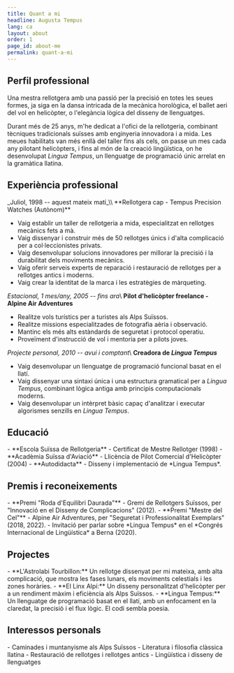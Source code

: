 ```yaml
---
title: Quant a mi
headline: Augusta Tempus
lang: ca
layout: about
order: 1
page_id: about-me
permalink: quant-a-mi
---
```


<h2 class="section print-only"><i class="fa-solid fa-user"></i> Perfil professional</h2>
Una mestra rellotgera amb una passió per la precisió en totes les seues formes, ja siga en la dansa intricada de la mecànica horològica, el ballet aeri del vol en helicòpter, o l'elegància lògica del disseny de llenguatges.

Durant més de 25 anys, m'he dedicat a l'ofici de la rellotgeria, combinant tècniques tradicionals suïsses amb enginyeria innovadora i a mida. Les meues habilitats van més enllà del taller fins als cels, on passe un mes cada any pilotant helicòpters, i fins al món de la creació lingüística, on he desenvolupat _Lingua Tempus_, un llenguatge de programació únic arrelat en la gramàtica llatina.

<h2 class="section"><i class="fa-solid fa-briefcase"></i> Experiència professional</h2>
_Juliol, 1998 -- aquest mateix matí_\\
**Rellotgera cap - Tempus Precision Watches (Autònom)**

- Vaig establir un taller de rellotgeria a mida, especialitzat en rellotges mecànics fets a mà.
- Vaig dissenyar i construir més de 50 rellotges únics i d'alta complicació per a col·leccionistes privats.
- Vaig desenvolupar solucions innovadores per millorar la precisió i la durabilitat dels moviments mecànics.
- Vaig oferir serveis experts de reparació i restauració de rellotges per a rellotges antics i moderns.
- Vaig crear la identitat de la marca i les estratègies de màrqueting.

_Estacional, 1 mes/any, 2005 -- fins ara_\\
**Pilot d'helicòpter freelance - Alpine Air Adventures**

- Realitze vols turístics per a turistes als Alps Suïssos.
- Realitze missions especialitzades de fotografia aèria i observació.
- Mantinc els més alts estàndards de seguretat i protocol operatiu.
- Proveïment d'instrucció de vol i mentoria per a pilots joves.

_Projecte personal, 2010 -- avui i comptant_\\
**Creadora de _Lingua Tempus_**

- Vaig desenvolupar un llenguatge de programació funcional basat en el llatí.
- Vaig dissenyar una sintaxi única i una estructura gramatical per a _Lingua Tempus_, combinant lògica antiga amb principis computacionals moderns.
- Vaig desenvolupar un intèrpret bàsic capaç d'analitzar i executar algorismes senzills en _Lingua Tempus_.

<h2 class="section"><i class="fa-solid fa-graduation-cap"></i> Educació</h2>
- **Escola Suïssa de Rellotgeria** - Certificat de Mestre Rellotger (1998)
- **Acadèmia Suïssa d'Aviació** - Llicència de Pilot Comercial d'Helicòpter (2004)
- **Autodidacta** - Disseny i implementació de *Lingua Tempus*.

<h2 class="section"><i class="fa-solid fa-trophy"></i> Premis i reconeixements</h2>
- **Premi "Roda d'Equilibri Daurada"** - Gremi de Rellotgers Suïssos, per "Innovació en el Disseny de Complicacions" (2012).
- **Premi "Mestre del Cel"** - Alpine Air Adventures, per "Seguretat i Professionalitat Exemplars" (2018, 2022).
- Invitació per parlar sobre *Lingua Tempus* en el *Congrés Internacional de Lingüística* a Berna (2020).

<h2 class="section"><i class="fa-solid fa-flask"></i> Projectes</h2>
- **L'Astrolabi Tourbillon:** Un rellotge dissenyat per mi mateixa, amb alta complicació, que mostra les fases lunars, els moviments celestials i les zones horàries.
- **El Linx Alpí:** Un disseny personalitzat d'helicòpter per a un rendiment màxim i eficiència als Alps Suïssos.
- **Lingua Tempus:** Un llenguatge de programació basat en el llatí, amb un enfocament en la claredat, la precisió i el flux lògic. El codi sembla poesia.

<h2 class="section"><i class="fa-solid fa-mountain-sun"></i> Interessos personals</h2>
- Caminades i muntanyisme als Alps Suïssos
- Literatura i filosofia clàssica llatina
- Restauració de rellotges i rellotges antics
- Lingüística i disseny de llenguatges
